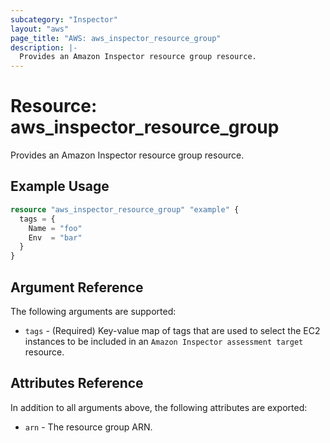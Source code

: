 ```yaml
---
subcategory: "Inspector"
layout: "aws"
page_title: "AWS: aws_inspector_resource_group"
description: |-
  Provides an Amazon Inspector resource group resource.
---
```


# Resource: aws_inspector_resource_group

Provides an Amazon Inspector resource group resource.

## Example Usage

```terraform
resource "aws_inspector_resource_group" "example" {
  tags = {
    Name = "foo"
    Env  = "bar"
  }
}
```

## Argument Reference

The following arguments are supported:

* `tags` - (Required) Key-value map of tags that are used to select the EC2 instances to be included in an `Amazon Inspector assessment target` resource.

## Attributes Reference

In addition to all arguments above, the following attributes are exported:

* `arn` - The resource group ARN.
